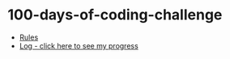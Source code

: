 # 100-days-of-coding-challenge

* [Rules](rules.md)
* [Log - click here to see my progress](log.md)
